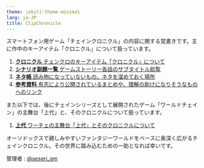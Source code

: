 ```yaml
---
theme: jekyll-theme-minimal
lang: ja-JP
title: ClipChronicle
---
```


スマートフォン用ゲーム「チェインクロニクル」の内容に関する覚書きです。主に作中のキーアイテム「クロニクル」について扱っています。

1. [**クロニクル**
    チェンクロのキーアイテム「クロニクル」について
   ](./chronicle.md)
2. [**シナリオ副題一覧**
    ゲームストーリー各話のサブタイトル総覧
   ](./subtitles.md)
3. [**ネタ帳**
    読み物になっていないもの。ネタを溜めておく場所
   ](./note.md)
4. [**参考資料**
    有志により公開されているまとめや、理解の助けになりそうなものへのリンク
   ](./links.md)

また以下では、後にチェインシリーズとして展開されたゲーム「ワールドチェイン」の主舞台「上代」と、そのクロニクルについて扱っています。

1. [**上代**
    ワーチェの主舞台「上代」とそのクロニクルについて
   ](./kamisiro.md)

オーソドックスで親しみやすいファンタジーワールドをベースに奥深く広がるチェインクロニクル。その世界に踏み込むための一助となれば幸いです。

管理者 : [@seseri_gm](https://twitter.com/seseri_gm)

